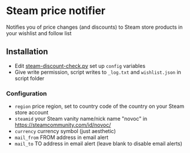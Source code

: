 # Steam price notifier
Notifies you of price changes (and discounts) to Steam store products in your wishlist and follow list

## Installation
* Edit [steam-discount-check.py](steam-discount-check.py) set up `config` variables
* Give write permission, script writes to `_log.txt` and `wishlist.json` in script folder

### Configuration
* `region` price region, set to country code of the country on your Steam store account
* `steamid` your Steam vanity name/nick name "novoc" in https://steamcommunity.com/id/novoc/
* `currency` currency symbol (just aesthetic)
* `mail_from` FROM address in email alert
* `mail_to` TO address in email alert (leave blank to disable email alerts)
